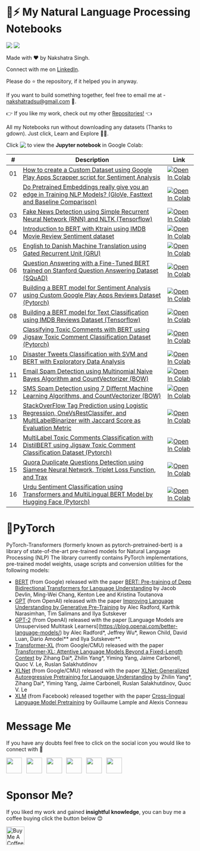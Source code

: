 # 🤖⚡ My Natural Language Processing Notebooks
[![](https://img.shields.io/badge/Nakshatra-Singh-brightgreen.svg?colorB=ff0000)](https://nakshatrasinghh-io.vercel.app/) [![](https://img.shields.io/hexpm/l/plug)](https://github.com/nakshatrasinghh/Natural-Language-Processing/blob/master/LICENSE)

Made with ❤️ by Nakshatra Singh.

Connect with me on [LinkedIn](https://www.linkedin.com/in/nakshatrasinghh/).

Please do ⭐ the repository, if it helped you in anyway.

If you want to build something together, feel free to email me at - nakshatradsu@gmail.com 📧.

👉 If you like my work, check out my other [Repositories!](https://github.com/nakshatrasinghh?tab=repositories) 👈

All my Notebooks run without downloading any datasets (Thanks to gdown). Just click, Learn and Explore 🔭🤗.

Click <img src="https://colab.research.google.com/assets/colab-badge.svg" align="top"> to view the **Jupyter notebook** in Google Colab:

\# | Description | Link
--- | --- | ---
01 | [How to create a Custom Dataset using Google Play Apps Scrapper script for Sentiment Analysis](https://github.com/nakshatrasinghh/Natural-Language-Processing/blob/master/Custom_Dataset_Sentiment.ipynb) | [![Open In Colab](https://colab.research.google.com/assets/colab-badge.svg)](https://colab.research.google.com/github/nakshatrasinghh/Natural-Language-Processing/blob/master/Custom_Dataset_Sentiment.ipynb)
02 | [Do Pretrained Embeddings really give you an edge in Training NLP Models? (GloVe, Fasttext and Baseline Comparison)](https://github.com/nakshatrasinghh/Natural-Language-Processing/blob/master/Do_Embeddings_Give_You_An_Edge.ipynb) | [![Open In Colab](https://colab.research.google.com/assets/colab-badge.svg)](https://colab.research.google.com/github/nakshatrasinghh/Natural-Language-Processing/blob/master/Do_Embeddings_Give_You_An_Edge.ipynb)
03 | [Fake News Detection using Simple Recurrent Neural Network (RNN) and NLTK (Tensorflow)](https://github.com/nakshatrasinghh/Natural-Language-Processing/blob/master/Fake_News_Detection%2BRNN.ipynb) | [![Open In Colab](https://colab.research.google.com/assets/colab-badge.svg)](https://colab.research.google.com/github/nakshatrasinghh/Natural-Language-Processing/blob/master/Fake_News_Detection%2BRNN.ipynb)
04 | [Introduction to BERT with Ktrain using IMDB Movie Review Sentiment dataset](https://github.com/nakshatrasinghh/Natural-Language-Processing/blob/master/KTrain%2BBERT.ipynb) | [![Open In Colab](https://colab.research.google.com/assets/colab-badge.svg)](https://colab.research.google.com/github/nakshatrasinghh/Natural-Language-Processing/blob/master/KTrain%2BBERT.ipynb)
05 | [English to Danish Machine Translation using Gated Recurrent Unit (GRU)](https://github.com/nakshatrasinghh/Natural-Language-Processing/blob/master/Machine_Translation_using_GRUs.ipynb) | [![Open In Colab](https://colab.research.google.com/assets/colab-badge.svg)](https://colab.research.google.com/github/nakshatrasinghh/Natural-Language-Processing/blob/master/Machine_Translation_using_GRUs.ipynb)
06 | [Question Answering with a Fine-Tuned BERT trained on Stanford Question Answering Dataset (SQuAD)](https://github.com/nakshatrasinghh/Natural-Language-Processing/blob/master/Question_Answering_with_BERT.ipynb) | [![Open In Colab](https://colab.research.google.com/assets/colab-badge.svg)](https://colab.research.google.com/github/nakshatrasinghh/Natural-Language-Processing/blob/master/Question_Answering_with_BERT.ipynb)
07 | [Building a BERT model for Sentiment Analysis using Custom Google Play Apps Reviews Dataset (Pytorch)](https://github.com/nakshatrasinghh/Natural-Language-Processing/blob/master/Sentiment_Analysis_with_BERT.ipynb) | [![Open In Colab](https://colab.research.google.com/assets/colab-badge.svg)](https://colab.research.google.com/github/nakshatrasinghh/Natural-Language-Processing/blob/master/Sentiment_Analysis_with_BERT.ipynb)
08 | [Building a BERT model for Text Classification using IMDB Reviews Dataset (Tensorflow)](https://github.com/nakshatrasinghh/Natural-Language-Processing/blob/master/Text_Classification_BERT%2BTF.ipynb) | [![Open In Colab](https://colab.research.google.com/assets/colab-badge.svg)](https://colab.research.google.com/github/nakshatrasinghh/Natural-Language-Processing/blob/master/Text_Classification_BERT%2BTF.ipynb)
09 | [Classifying Toxic Comments with BERT using Jigsaw Toxic Comment Classification Dataset (Pytorch)](https://github.com/nakshatrasinghh/Natural-Language-Processing/blob/master/Toxic_Comment_Classification%2BBERT.ipynb) | [![Open In Colab](https://colab.research.google.com/assets/colab-badge.svg)](https://colab.research.google.com/github/nakshatrasinghh/Natural-Language-Processing/blob/master/Toxic_Comment_Classification%2BBERT.ipynb)
10 | [Disaster Tweets Classification with SVM and BERT with Exploratory Data Analysis](https://github.com/nakshatrasinghh/Natural-Language-Processing/blob/master/Disaster_Tweets_Classification_with_SVM_and_BERT.ipynb) | [![Open In Colab](https://colab.research.google.com/assets/colab-badge.svg)](https://colab.research.google.com/github/nakshatrasinghh/Natural-Language-Processing/blob/master/Disaster_Tweets_Classification_with_SVM_and_BERT.ipynb)
11 | [Email Spam Detection using Multinomial Naive Bayes Algorithm and CountVectorizer (BOW)](https://github.com/nakshatrasinghh/Natural-Language-Processing/blob/master/Email_Spam_Detection.ipynb) | [![Open In Colab](https://colab.research.google.com/assets/colab-badge.svg)](https://colab.research.google.com/github/nakshatrasinghh/Natural-Language-Processing/blob/master/Email_Spam_Detection.ipynb)
12 | [SMS Spam Detection using 7 Differnt Machine Learning Algorithms, and CountVectorizer (BOW)](https://github.com/nakshatrasinghh/Natural-Language-Processing/blob/master/Spam_Detection_with_7_ML_Algorithms.ipynb) | [![Open In Colab](https://colab.research.google.com/assets/colab-badge.svg)](https://colab.research.google.com/github/nakshatrasinghh/Natural-Language-Processing/blob/master/Spam_Detection_with_7_ML_Algorithms.ipynb)
13 | [StackOverFlow Tag Prediction using Logistic Regression, OneVsRestClassifer, and MultiLabelBinarizer with Jaccard Score as Evaluation Metric](https://github.com/nakshatrasinghh/Natural-Language-Processing/blob/master/Multi_Label_Text_Classification.ipynb) | [![Open In Colab](https://colab.research.google.com/assets/colab-badge.svg)](https://colab.research.google.com/github/nakshatrasinghh/Natural-Language-Processing/blob/master/Multi_Label_Text_Classification.ipynb)
14 | [MultiLabel Toxic Comments Classification with DistilBERT using Jigsaw Toxic Comment Classification Dataset (Pytorch)](https://github.com/nakshatrasinghh/Natural-Language-Processing/blob/master/MutliLabel_Toxic_Comment_Classification.ipynb) | [![Open In Colab](https://colab.research.google.com/assets/colab-badge.svg)](https://colab.research.google.com/github/nakshatrasinghh/Natural-Language-Processing/blob/master/MutliLabel_Toxic_Comment_Classification.ipynb)
15 | [Quora Duplicate Questions Detection using Siamese Neural Network, Triplet Loss Function, and Trax](https://github.com/nakshatrasinghh/Natural-Language-Processing/blob/master/Duplicate_Question_Recognition.ipynb) | [![Open In Colab](https://colab.research.google.com/assets/colab-badge.svg)](https://colab.research.google.com/github/nakshatrasinghh/Natural-Language-Processing/blob/master/Duplicate_Question_Recognition.ipynb)
16 | [Urdu Sentiment Classification using Transformers and MultiLingual BERT Model by Hugging Face (Pytorch)](https://github.com/nakshatrasinghh/Natural-Language-Processing/blob/master/Urdu_Sentiment_using_MultiLingual_BERT.ipynb) | [![Open In Colab](https://colab.research.google.com/assets/colab-badge.svg)](https://colab.research.google.com/github/nakshatrasinghh/Natural-Language-Processing/blob/master/Urdu_Sentiment_using_MultiLingual_BERT.ipynb)


# 👾PyTorch
PyTorch-Transformers (formerly known as pytorch-pretrained-bert) is a library of state-of-the-art pre-trained models for Natural Language Processing (NLP)
The library currently contains PyTorch implementations, pre-trained model weights, usage scripts and conversion utilities for the following models:
- [BERT](https://github.com/google-research/bert) (from Google) released with the paper [BERT: Pre-training of Deep Bidirectional Transformers for Language Understanding](https://arxiv.org/abs/1810.04805) by Jacob Devlin, Ming-Wei Chang, Kenton Lee and Kristina Toutanova
- [GPT](https://github.com/openai/finetune-transformer-lm) (from OpenAI) released with the paper [Improving Language Understanding by Generative Pre-Training](https://blog.openai.com/language-unsupervised/) by Alec Radford, Karthik Narasimhan, Tim Salimans and Ilya Sutskever
- [GPT-2](https://blog.openai.com/better-language-models/) (from OpenAI) released with the paper [Language Models are Unsupervised Multitask Learners[(https://blog.openai.com/better-language-models/) by Alec Radford*, Jeffrey Wu*, Rewon Child, David Luan, Dario Amodei** and Ilya Sutskever**.
- [Transformer-XL](https://github.com/kimiyoung/transformer-xl) (from Google/CMU) released with the paper [Transformer-XL: Attentive Language Models Beyond a Fixed-Length Context](https://arxiv.org/abs/1901.02860) by Zihang Dai*, Zhilin Yang*, Yiming Yang, Jaime Carbonell, Quoc V. Le, Ruslan Salakhutdinov
- [XLNet](https://github.com/zihangdai/xlnet/) (from Google/CMU) released with the paper [XLNet: Generalized Autoregressive Pretraining for Language Understanding](https://arxiv.org/abs/1906.08237) by Zhilin Yang*, Zihang Dai*, Yiming Yang, Jaime Carbonell, Ruslan Salakhutdinov, Quoc V. Le
- [XLM](https://github.com/facebookresearch/XLM/) (from Facebook) released together with the paper [Cross-lingual Language Model Pretraining](https://arxiv.org/abs/1901.07291) by Guillaume Lample and Alexis Conneau
![]()

# Message Me
If you have any doubts feel free to click on the social icon you would like to connect with 🤗
<p align="left">
<a href="https://medium.com/@nakshatradsml"><img height="42" src="https://user-images.githubusercontent.com/53419293/96714013-27a8fe80-13bf-11eb-892b-eb859e66cd2b.png?raw=true"></a>&nbsp;&nbsp;
<a href="https://www.linkedin.com/in/nakshatrasinghh/"><img height="42" src="https://user-images.githubusercontent.com/53419293/96712764-3e4e5600-13bd-11eb-81e6-50b8c7ea07eb.png?raw=true"></a>&nbsp;&nbsp;
<a href="https://nakshatrasinghh-io.vercel.app/"><img height="42" src="https://user-images.githubusercontent.com/53419293/96724683-bf154e00-13cd-11eb-805e-464c73b45316.png?raw=true"></a>&nbsp;&nbsp;
<a href="https://github.com/nakshatrasinghh"><img height="42" src="https://user-images.githubusercontent.com/53419293/96712562-f7606080-13bc-11eb-86dd-b91470be7b55.png?raw=true"></a>&nbsp;&nbsp;
<a href="https://www.snapchat.com/add/nxkshxtrx.singh"><img height="42" src="https://user-images.githubusercontent.com/53419293/96713786-c41ed100-13be-11eb-9c21-f4d3b0c36220.png?raw=true"></a>&nbsp;&nbsp;
<a href="https://wa.link/8bt67v"><img height="42" src="https://user-images.githubusercontent.com/53419293/96714143-59ba6080-13bf-11eb-8f52-3123014be2da.png?raw=true"></a>&nbsp;&nbsp;
</p>

# Sponsor Me?
If you liked my work and gained **insightful knowledge**, you can buy me a coffee buying click the button below 😊

<a href="https://www.buymeacoffee.com/nakshatrasinghh" target="_blank"><img src="https://cdn.buymeacoffee.com/buttons/v2/arial-red.png" alt="Buy Me A Coffee" img height="49"></a>


